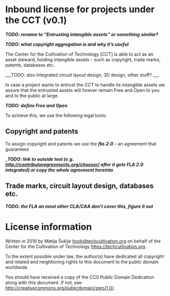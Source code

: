 # Inbound license for projects under the CCT (v0.1)
___TODO: rename to “Entrusting intangible assets” or something similar?___

___TODO: what copyright aggregation is and why it’s useful___

The Center for the Cultivation of Technology [CCT] is able to act as an asset 
steward, holding intangible assets – such as copyright, trade marks, patents, 
databases etc.

___TODO: also integrated circuit layout design, 3D design, other stuff? ___

In case a project wants to entrust the CCT to handle its intangible assets we 
assure that the entrusted assets will forever remain Free and Open to you and 
to the public at large.

___TODO: define Free and Open___

To achieve this, we use the following legal tools:


## Copyright and patents

To assign copyright and patents we use the ___fla-2.0___ – an agreement that 
guarantees 

____TODO: link to outside tool 
(e.g. <http://contributoragreements.org/chooser/> after it gets FLA 2.0 
integrated) or copy the whole agreement hereinto___


## Trade marks, circuit layout design, databases etc.

___TODO: the FLA an most other CLA/CAA don’t cover this, figure it out___


# License information

Written in 2016 by Matija Šuklje <hook@techcultivation.org> on behalf of the Center for the Cultivation of Technology <https://techcultivation.org>.

To the extent possible under law, the author(s) have dedicated all copyright and related and neighboring rights to this document to the public domain worldwide.

You should have received a copy of the CC0 Public Domain Dedication along with this document. If not, see <http://creativecommons.org/publicdomain/zero/1.0/>. 
